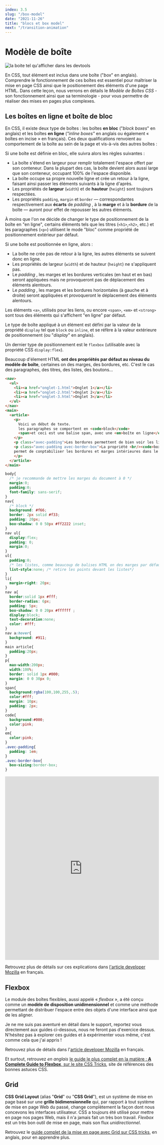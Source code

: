 ```yaml
---
index: 3.5
slug: "/box-model"
date: "2021-11-26"
title: "blocs et box model"
next: "/transition-animation"
---
```


# Modèle de boîte 

![la boite tel qu'afficher dans les devtools](images/box-model.png)

En CSS, tout élément est inclus dans une boîte ("*box*" en anglais). Comprendre le fonctionnement de ces boîtes est essentiel pour maîtriser la mise en page CSS ainsi que le positionement des éléments d'une page HTML. Dans cette leçon, nous verrons en détails le *Modèle de Boîtes CSS* - son fonctionnement ainsi que sa terminologie - pour vous permettre de réaliser des mises en pages plus complexes.

## Les boîtes en ligne et boîte de bloc

En CSS, il existe deux type de boîtes : les boîtes **en bloc** ("*block boxes*" en anglais) et les boîtes **en ligne** (*"inline boxes"* en anglais ou également « boîtes en incise » en français). Ces deux qualifications renvoient au comportement de la boîte au sein de la page et vis-à-vis des autres boîtes :

Si une boîte est définie en bloc, elle suivra alors les règles suivantes :

- La boîte s'étend en largeur pour remplir totalement l'espace offert par son conteneur. Dans la plupart des cas, la boîte devient alors aussi large que son conteneur, occupant 100% de l'espace disponible.
- La boîte occupe sa propre nouvelle ligne et crée un retour à la ligne, faisant ainsi passer les éléments suivants à la ligne d'après.
- Les propriétés de **largeur** (`width`) et de **hauteur** (`height`) sont toujours respectées.
- Les propriétés `padding`, `margin` et `border` — correspondantes respectivement aux **écarts** de *padding* , à la **marge** et à la **bordure** de la boîte — auront pour effet de repousser les autres éléments.

À moins que l'on ne décide de changer le type de positionnement de la boîte en "en ligne", certains éléments tels que les titres (`<h1>`,`<h2>`, etc.) et les paragraphes (`<p>`) utilisent le mode "bloc" comme propriété de positionnement extérieur par défaut.

Si une boîte est positionnée en ligne, alors :

- La boîte ne crée pas de retour à la ligne, les autres éléments se suivent donc en ligne.
- Les propriétés de largeur (`width`) et de hauteur (`height`) ne s'appliquent pas.
- Le *padding* , les marges et les bordures verticales (en haut et en bas) seront appliquées mais ne provoqueront pas de déplacement des éléments alentours.
- Le *padding* , les marges et les bordures horizontales (à gauche et à droite) seront appliquées et provoqueront le déplacement des éléments alentours.

Les éléments `<a>`, utilisés pour les liens, ou encore `<span>`, `<em>` et `<strong>` sont tous des éléments qui s'affichent "en ligne" par défaut.

Le type de boîte appliqué à un élément est défini par la valeur de la propriété `display` tel que `block` ou `inline`, et se réfère à la valeur extérieure de positionnement (ou "*display*" en anglais).

Un dernier type de positionnement est le `flexbox` (utilisable avec la propriété CSS `display:flex`).

Beaucoup d'élement HTML **ont des propriétés par défaut au niveau du modèle de boîte**, 
certaines on des marges, des bordures, etc. C'est le cas des paragraphes, des titres, des listes, des boutons…



```html
<nav>
  <ul>
    <li><a href="onglet-1.html">Onglet 1</a></li>
    <li><a href="onglet-2.html">Onglet 2</a></li>
    <li><a href="onglet-3.html">Onglet 3</a></li>
  </ul>
</nav>
<main>
  <article>
    <p>
      Voici un début de texte. 
      les paragraphes se comportent en <code>block</code>
      <span>et ceci est une balise span, avec une <em>boîte en ligne</em> (<code>inline</code>) et donc n'a pas de padding </span>.
    </p>
    <p class="avec-padding">Les bordures permettent de bien voir les limites des blocs. surtout quand on rajoute du padding (marge intérieure.) </p>
    <p class="avec-padding avec-border-box">La propriété <br/><code>box-sizing:border-box</code> 
    permet de conptabiliser les bordures et marges intérieures dans le calcul des dimensions de la boîte, et par exemple appliquer une largeur, avec <br/><code>max-width:200px;</code>
    </p>
  </article>
</main>
```

```css
body{
  /* je recommande de mettre les marges du document à 0 */
  margin:0;
  padding:0;
  font-family: sans-serif;
}
nav{
  /* block */
  background: #f66;
  border: 2px solid #f33;
  padding: 20px;
  box-shadow: 0 0 50px #ff2222 inset;
}
nav ul{
  display:flex;
  padding: 0;
  margin:0;
}
ul{
  padding:0; 
  /* les listes, comme beaucoup de balises HTML on des marges par défaut */
  list-style:none; /* retire les points devant les listes*/
}
li{
  margin-right: 20px;
}
nav a{
  border:solid 1px #fff;
  border-radius: 6px;
  padding: 5px;
  box-shadow: 0 0 20px #ffffff ;
  display:block;
  text-decoration:none;
  color: #fff;
}
nav a:hover{
  background: #911;
}
main article{
  padding:20px;
}
p{
  max-width:200px;
  width:100%;
  border: solid 1px #000;
  margin: 0 0 30px 0;
}
span{
  background:rgba(100,100,255,.5);
  color:#fff;
  margin: 10px;
  padding: 2px;
}
code{
  background:#000;
  color:pink;
}
em{
  color:pink;
}
.avec-padding{
  padding: 1em;
}
.avec-border-box{
  box-sizing:border-box;
}
```

<iframe height="600" style="width: 100%;" scrolling="no" title="Modèle de boite" src="https://codepen.io/l2lcn/embed/XWavjay?default-tab=result" frameborder="no" loading="lazy" allowtransparency="true" allowfullscreen="true">
  See the Pen <a href="https://codepen.io/l2lcn/pen/XWavjay">
  Modèle de boite</a> by L2 LCN Écritures numériques (<a href="https://codepen.io/l2lcn">@l2lcn</a>)
  on <a href="https://codepen.io">CodePen</a>.
</iframe>

Retrouvez plus de détails sur ces explications dans [l'article developer Mozilla](https://developer.mozilla.org/fr/docs/Learn/CSS/Building_blocks/The_box_model) en français. 

## Flexbox

Le module des boîtes flexibles, aussi appelé « *flexbox* », a été conçu comme un **modèle de disposition unidimensionnel** et comme une méthode permettant de distribuer l'espace entre des objets d'une interface ainsi que de les aligner. 

Je ne me suis pas aventuré en détail dans le support, reportez vous directement aux guides ci-dessous, nous ne feront pas d'exercice dessus. N'hésitez pas à explorer ces guides et à expérimenter vous même, c'est comme cela que j'ai appris !

Retrouvez plus de détails dans l'[article developer Mozilla](https://developer.mozilla.org/fr/docs/Web/CSS/CSS_Flexible_Box_Layout/Basic_Concepts_of_Flexbox) en français. 

Et surtout, retrouvez *en anglais* [le guide le plus complet en la matière : **A Complete Guide to Flexbox**, sur le site CSS Tricks](https://css-tricks.com/snippets/css/a-guide-to-flexbox/), site de références des bonnes astuces CSS. 

## Grid 

**CSS Grid Layout** (alias "**Grid**" ou "**CSS Grid**"), est un système de mise en page basé sur une **grille bidimensionnelle** qui, par rapport à tout système de mise en page Web du passé, change complètement la façon dont nous concevons les interfaces utilisateur. CSS a toujours été utilisé pour mettre en page nos pages Web, mais il n'a jamais fait un très bon travail. *Flexbox* est un très bon outil de mise en page, mais son flux *unidirectionnel*. 

Retrouvez le [guide complet de la mise en page avec Grid sur CSS tricks](https://css-tricks.com/snippets/css/complete-guide-grid/), en anglais, pour en apprendre plus. 

